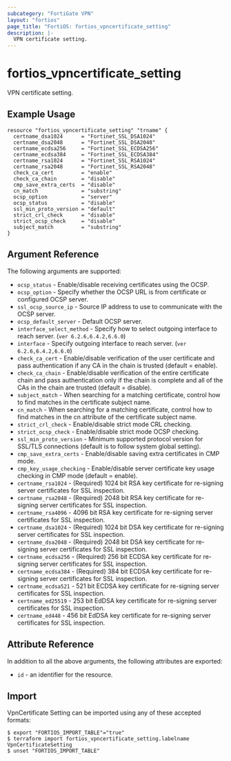 ```yaml
---
subcategory: "FortiGate VPN"
layout: "fortios"
page_title: "FortiOS: fortios_vpncertificate_setting"
description: |-
  VPN certificate setting.
---
```


# fortios_vpncertificate_setting
VPN certificate setting.

## Example Usage

```hcl
resource "fortios_vpncertificate_setting" "trname" {
  certname_dsa1024      = "Fortinet_SSL_DSA1024"
  certname_dsa2048      = "Fortinet_SSL_DSA2048"
  certname_ecdsa256     = "Fortinet_SSL_ECDSA256"
  certname_ecdsa384     = "Fortinet_SSL_ECDSA384"
  certname_rsa1024      = "Fortinet_SSL_RSA1024"
  certname_rsa2048      = "Fortinet_SSL_RSA2048"
  check_ca_cert         = "enable"
  check_ca_chain        = "disable"
  cmp_save_extra_certs  = "disable"
  cn_match              = "substring"
  ocsp_option           = "server"
  ocsp_status           = "disable"
  ssl_min_proto_version = "default"
  strict_crl_check      = "disable"
  strict_ocsp_check     = "disable"
  subject_match         = "substring"
}
```

## Argument Reference

The following arguments are supported:

* `ocsp_status` - Enable/disable receiving certificates using the OCSP.
* `ocsp_option` - Specify whether the OCSP URL is from certificate or configured OCSP server.
* `ssl_ocsp_source_ip` - Source IP address to use to communicate with the OCSP server.
* `ocsp_default_server` - Default OCSP server.
* `interface_select_method` - Specify how to select outgoing interface to reach server. (`ver 6.2.6,6.4.2,6.6.0`)
* `interface` - Specify outgoing interface to reach server. (`ver 6.2.6,6.4.2,6.6.0`)
* `check_ca_cert` - Enable/disable verification of the user certificate and pass authentication if any CA in the chain is trusted (default = enable).
* `check_ca_chain` - Enable/disable verification of the entire certificate chain and pass authentication only if the chain is complete and all of the CAs in the chain are trusted (default = disable).
* `subject_match` - When searching for a matching certificate, control how to find matches in the certificate subject name.
* `cn_match` - When searching for a matching certificate, control how to find matches in the cn attribute of the certificate subject name.
* `strict_crl_check` - Enable/disable strict mode CRL checking.
* `strict_ocsp_check` - Enable/disable strict mode OCSP checking.
* `ssl_min_proto_version` - Minimum supported protocol version for SSL/TLS connections (default is to follow system global setting).
* `cmp_save_extra_certs` - Enable/disable saving extra certificates in CMP mode.
* `cmp_key_usage_checking` - Enable/disable server certificate key usage checking in CMP mode (default = enable).
* `certname_rsa1024` - (Required) 1024 bit RSA key certificate for re-signing server certificates for SSL inspection.
* `certname_rsa2048` - (Required) 2048 bit RSA key certificate for re-signing server certificates for SSL inspection.
* `certname_rsa4096` - 4096 bit RSA key certificate for re-signing server certificates for SSL inspection.
* `certname_dsa1024` - (Required) 1024 bit DSA key certificate for re-signing server certificates for SSL inspection.
* `certname_dsa2048` - (Required) 2048 bit DSA key certificate for re-signing server certificates for SSL inspection.
* `certname_ecdsa256` - (Required) 256 bit ECDSA key certificate for re-signing server certificates for SSL inspection.
* `certname_ecdsa384` - (Required) 384 bit ECDSA key certificate for re-signing server certificates for SSL inspection.
* `certname_ecdsa521` - 521 bit ECDSA key certificate for re-signing server certificates for SSL inspection.
* `certname_ed25519` - 253 bit EdDSA key certificate for re-signing server certificates for SSL inspection.
* `certname_ed448` - 456 bit EdDSA key certificate for re-signing server certificates for SSL inspection.


## Attribute Reference

In addition to all the above arguments, the following attributes are exported:
* `id` - an identifier for the resource.

## Import

VpnCertificate Setting can be imported using any of these accepted formats:
```
$ export "FORTIOS_IMPORT_TABLE"="true"
$ terraform import fortios_vpncertificate_setting.labelname VpnCertificateSetting
$ unset "FORTIOS_IMPORT_TABLE"
```
